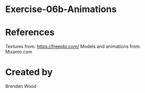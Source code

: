 # Exercise-06b-Animations

# References

Textures from: https://freepbr.com/
Models and animations from: Mixamo.com

# Created by 
Brenden Wood
